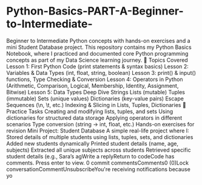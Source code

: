 # Python-Basics-PART-A-Beginner-to-Intermediate-
Beginner to Intermediate Python concepts with hands-on exercises and a mini Student Database project.
This repository contains my Python Basics Notebook, where I practiced and documented core Python programming concepts as part of my Data Science learning journey.
📘 Topics Covered
Lesson 1: First Python Code (print statements & syntax basics)
Lesson 2: Variables & Data Types (int, float, string, boolean)
Lesson 3: print() & input() functions, Type Checking & Conversion
Lesson 4: Operators in Python (Arithmetic, Comparison, Logical, Membership, Identity, Assignment, Bitwise)
Lesson 5: Data Types Deep Dive
Strings
Lists (mutable)
Tuples (immutable)
Sets (unique values)
Dictionaries (key-value pairs)
Escape Sequences (\n, \t, etc.)
Indexing & Slicing in Lists, Tuples, Dictionaries
📝 Practice Tasks
Creating and modifying lists, tuples, and sets
Using dictionaries for structured data storage
Applying operators in different scenarios
Type conversion (string → int, float, etc.)
Hands-on exercises for revision
Mini Project: Student Database
A simple real-life project where I:
Stored details of multiple students using lists, tuples, sets, and dictionaries
Added new students dynamically
Printed student details (name, age, subjects)
Extracted all unique subjects across students
Retrieved specific student details (e.g., Sara’s agWrite a replyReturn to codeCode has comments. Press enter to view.
0 commit commentsComments0 (0)Lock conversationCommentUnsubscribeYou're receiving notifications because yo
